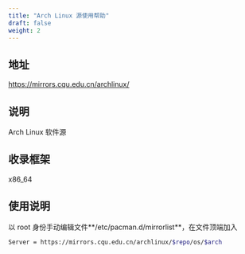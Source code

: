 ```yaml
---
title: "Arch Linux 源使用帮助"
draft: false
weight: 2
---
```

## 地址
https://mirrors.cqu.edu.cn/archlinux/
## 说明
Arch Linux 软件源
## 收录框架
x86_64
## 使用说明
以 root 身份手动编辑文件**/etc/pacman.d/mirrorlist**，在文件顶端加入
```bash
Server = https://mirrors.cqu.edu.cn/archlinux/$repo/os/$arch
```
